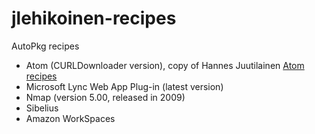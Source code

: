 jlehikoinen-recipes
===================

AutoPkg recipes

- Atom (CURLDownloader version), copy of Hannes Juutilainen [Atom recipes](https://github.com/autopkg/hjuutilainen-recipes/tree/master/GitHub)
- Microsoft Lync Web App Plug-in (latest version)
- Nmap (version 5.00, released in 2009)
- Sibelius
- Amazon WorkSpaces

